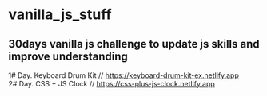 # vanilla_js_stuff

## 30days vanilla js challenge to update js skills and improve understanding

1# Day. Keyboard Drum Kit // https://keyboard-drum-kit-ex.netlify.app
<br>
2# Day. CSS + JS Clock // https://css-plus-js-clock.netlify.app
